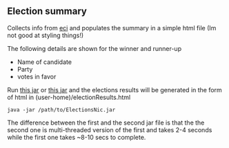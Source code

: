 Election summary
---------

Collects info from [eci](http://eciresults.nic.in) and populates the summary in a simple
html file (Im not good at styling things!)

The following details are shown for the winner and runner-up
* Name of candidate
* Party
* votes in favor 

Run [this jar](https://github.com/dotslash/elections/blob/master/ElecitonsNic/out/artifacts/ElectionsNic_jar/ElectionsNic.jar) or [this jar](https://github.com/dotslash/elections/blob/master/ElecitonsNic/out/artifacts/ElectionsNic_jar2/ElectionsNic.jar) and the elections results will be generated in the form of html in (user-home)/electionResults.html

    java -jar /path/to/ElectionsNic.jar

The difference between the first and the second jar file is that the the second one is multi-threaded version of the first and takes 2-4 seconds while the first one takes ~8-10 secs to complete.
